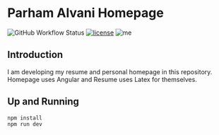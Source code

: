 # Parham Alvani Homepage

![GitHub Workflow Status](https://img.shields.io/github/workflow/status/1995parham/1995parham.github.io/build?label=build&logo=github&style=flat-square)
[![license](https://img.shields.io/github/license/1995parham/1995parham.github.io.svg?style=flat-square)]()
![me](https://img.shields.io/badge/me-parham-orange.svg?style=flat-square)

## Introduction

I am developing my resume and personal homepage in this repository.
Homepage uses Angular and Resume uses Latex for themselves.

## Up and Running

```sh
npm install
npm run dev
```

